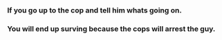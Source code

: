 ### If you go up to the cop and tell him whats going on.

### You will end up surving because the cops will arrest the guy.